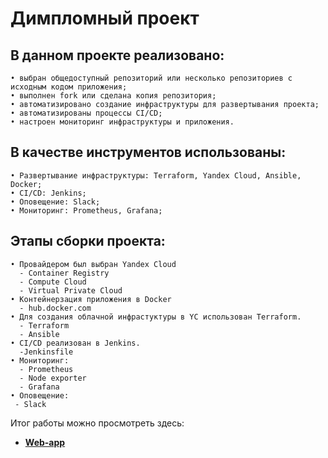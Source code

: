 Димпломный проект
=============================


## В данном проекте реализовано:
```
• выбран общедоступный репозиторий или несколько репозиториев с исходным кодом приложения;
• выполнен fork или сделана копия репозитория;
• автоматизировано создание инфраструктуры для развертывания проекта;
• автоматизированы процессы CI/CD;
• настроен мониторинг инфраструктуры и приложения.
```

## В качестве инструментов использованы:
```
• Развертывание инфраструктуры: Terraform, Yandex Cloud, Ansible, Docker;
• CI/CD: Jenkins;
• Оповещение: Slack;
• Мониторинг: Prometheus, Grafana;
```

## Этапы сборки проекта:
```
• Провайдером был выбран Yandex Cloud
  - Container Registry
  - Compute Cloud
  - Virtual Private Cloud
• Контейнерзация приложения в Docker
  - hub.docker.com
• Для создания облачной инфрастуктуры в YC использован Terraform.
  - Terraform
  - Ansible
• CI/CD реализован в Jenkins.
  -Jenkinsfile
• Мониторинг:
  - Prometheus
  - Node exporter
  - Grafana 
• Оповещение:
 - Slack
```

Итог работы можно просмотреть здесь:
- **[Web-app](http://62.84.117.109)**

